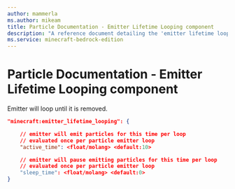 ```yaml
---
author: mammerla
ms.author: mikeam
title: Particle Documentation - Emitter Lifetime Looping component
description: "A reference document detailing the 'emitter lifetime looping' particle component"
ms.service: minecraft-bedrock-edition
---
```


# Particle Documentation - Emitter Lifetime Looping component

Emitter will loop until it is removed.

```json
"minecraft:emitter_lifetime_looping": {

    // emitter will emit particles for this time per loop
    // evaluated once per particle emitter loop
    "active_time": <float/molang> <default:10>

    // emitter will pause emitting particles for this time per loop
    // evaluated once per particle emitter loop
    "sleep_time": <float/molang> <default:0>
}
```
